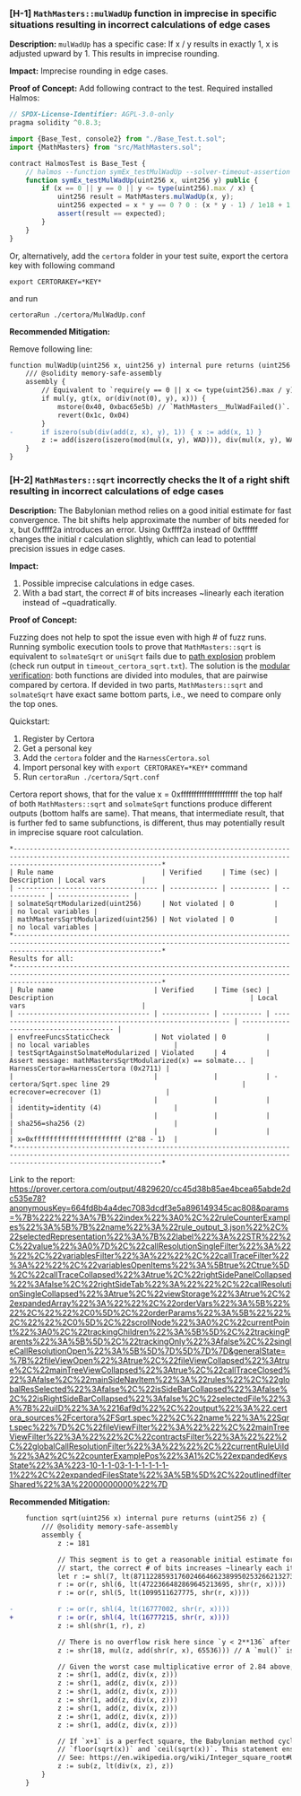 ### [H-1]  `MathMasters::mulWadUp` function in imprecise in specific situations resulting in incorrect calculations of edge cases

**Description:** `mulWadUp` has a specific case: If x / y results in exactly 1, x is adjusted upward by 1. This results in imprecise rounding.

**Impact:** Imprecise rounding in edge cases.

**Proof of Concept:** 
Add following contract to the test. Required installed Halmos:

```js
// SPDX-License-Identifier: AGPL-3.0-only
pragma solidity ^0.8.3;

import {Base_Test, console2} from "./Base_Test.t.sol";
import {MathMasters} from "src/MathMasters.sol";

contract HalmosTest is Base_Test {
    // halmos --function symEx_testMulWadUp --solver-timeout-assertion 0
    function symEx_testMulWadUp(uint256 x, uint256 y) public {
        if (x == 0 || y == 0 || y <= type(uint256).max / x) {
            uint256 result = MathMasters.mulWadUp(x, y);
            uint256 expected = x * y == 0 ? 0 : (x * y - 1) / 1e18 + 1;
            assert(result == expected);
        }
    }
}
```

Or, alternatively, add the `certora` folder in your test suite, export the certora key with following command
```shell
export CERTORAKEY=*KEY*
```
and run 
```shell
certoraRun ./certora/MulWadUp.conf
```

**Recommended Mitigation:** 

Remove following line:

```diff
function mulWadUp(uint256 x, uint256 y) internal pure returns (uint256 z) {
    /// @solidity memory-safe-assembly
    assembly {
        // Equivalent to `require(y == 0 || x <= type(uint256).max / y)`.
        if mul(y, gt(x, or(div(not(0), y), x))) {
            mstore(0x40, 0xbac65e5b) // `MathMasters__MulWadFailed()`.
            revert(0x1c, 0x04)
        }
-       if iszero(sub(div(add(z, x), y), 1)) { x := add(x, 1) }
        z := add(iszero(iszero(mod(mul(x, y), WAD))), div(mul(x, y), WAD))
    }
}
```

### [H-2] `MathMasters::sqrt` incorrectly checks the lt of a right shift resulting in incorrect calculations of edge cases 

**Description:** The Babylonian method relies on a good initial estimate for fast convergence. The bit shifts help approximate the number of bits needed for x, but 0xffff2a introduces an error. Using 0xffff2a instead of 0xffffff changes the initial r calculation slightly, which can lead to potential precision issues in edge cases.

**Impact:** 
1. Possible imprecise calculations in edge cases.
2.  With a bad start, the correct # of bits increases ~linearly each iteration instead of ~quadratically.

**Proof of Concept:**

Fuzzing does not help to spot the issue even with high # of fuzz runs. Running symbolic execution tools to prove that `MathMasters::sqrt` is equivalent to `solmateSqrt` or `uniSqrt` fails due to [path explosion](https://docs.certora.com/en/latest/docs/user-guide/out-of-resources/timeout.html#path-explosion) problem (check run output in `timeout_certora_sqrt.txt`). 
The solution is the [modular verification](https://docs.certora.com/en/latest/docs/user-guide/out-of-resources/timeout.html#modular-verification): both functions are divided into modules, that are pairwise compared by certora. If devided in two parts, `MathMasters::sqrt` and `solmateSqrt` have exact same bottom parts, i.e., we need to compare only the top ones.

Quickstart:

1. Register by Certora
2. Get a personal key
3. Add the `certora` folder and the `HarnessCertora.sol`
4. Import personal key with `export CERTORAKEY=*KEY*` command
5. Run `certoraRun ./certora/Sqrt.conf`

Certora report shows, that for the value x = 0xffffffffffffffffffffff the top half of both `MathMasters::sqrt` and `solmateSqrt` functions produce different outputs (bottom halfs are same).  That means, that intermediate result, that is further fed to same subfunctions, is different, thus may potentially result in imprecise square root calculation.

```
*---------------------------------------------------------------------------------------------------------------------------------------------------------------------------------*
| Rule name                           | Verified     | Time (sec) | Description | Local vars         |
| ----------------------------------- | ------------ | ---------- | ----------- | ------------------ |
| solmateSqrtModularized(uint256)     | Not violated | 0          |             | no local variables |
| mathMastersSqrtModularized(uint256) | Not violated | 0          |             | no local variables |
*---------------------------------------------------------------------------------------------------------------------------------------------------------------------------------*
Results for all:
*---------------------------------------------------------------------------------------------------------------------------------------------------------------------------------*
| Rule name                         | Verified     | Time (sec) | Description                                                 | Local vars                             |
| --------------------------------- | ------------ | ---------- | ----------------------------------------------------------- | -------------------------------------- |
| envfreeFuncsStaticCheck           | Not violated | 0          |                                                             | no local variables                     |
| testSqrtAgainstSolmateModularized | Violated     | 4          | Assert message: mathMastersSqrtModularized(x) == solmate... | HarnessCertora=HarnessCertora (0x2711) |
|                                   |              |            | - certora/Sqrt.spec line 29                                 | ecrecover=ecrecover (1)                |
|                                   |              |            |                                                             | identity=identity (4)                  |
|                                   |              |            |                                                             | sha256=sha256 (2)                      |
|                                   |              |            |                                                             | x=0xffffffffffffffffffffff (2^88 - 1)  |
*---------------------------------------------------------------------------------------------------------------------------------------------------------------------------------*
```

Link to the report: https://prover.certora.com/output/4829620/cc45d38b85ae4bcea65abde2dc535e78?anonymousKey=664fd8b4a4dec7083dcdf3e5a896149345cac808&params=%7B%222%22%3A%7B%22index%22%3A0%2C%22ruleCounterExamples%22%3A%5B%7B%22name%22%3A%22rule_output_3.json%22%2C%22selectedRepresentation%22%3A%7B%22label%22%3A%22STR%22%2C%22value%22%3A0%7D%2C%22callResolutionSingleFilter%22%3A%22%22%2C%22variablesFilter%22%3A%22%22%2C%22callTraceFilter%22%3A%22%22%2C%22variablesOpenItems%22%3A%5Btrue%2Ctrue%5D%2C%22callTraceCollapsed%22%3Atrue%2C%22rightSidePanelCollapsed%22%3Afalse%2C%22rightSideTab%22%3A%22%22%2C%22callResolutionSingleCollapsed%22%3Atrue%2C%22viewStorage%22%3Atrue%2C%22expandedArray%22%3A%22%22%2C%22orderVars%22%3A%5B%22%22%2C%22%22%2C0%5D%2C%22orderParams%22%3A%5B%22%22%2C%22%22%2C0%5D%2C%22scrollNode%22%3A0%2C%22currentPoint%22%3A0%2C%22trackingChildren%22%3A%5B%5D%2C%22trackingParents%22%3A%5B%5D%2C%22trackingOnly%22%3Afalse%2C%22singleCallResolutionOpen%22%3A%5B%5D%7D%5D%7D%7D&generalState=%7B%22fileViewOpen%22%3Atrue%2C%22fileViewCollapsed%22%3Atrue%2C%22mainTreeViewCollapsed%22%3Atrue%2C%22callTraceClosed%22%3Afalse%2C%22mainSideNavItem%22%3A%22rules%22%2C%22globalResSelected%22%3Afalse%2C%22isSideBarCollapsed%22%3Afalse%2C%22isRightSideBarCollapsed%22%3Afalse%2C%22selectedFile%22%3A%7B%22uiID%22%3A%2216af9d%22%2C%22output%22%3A%22.certora_sources%2Fcertora%2FSqrt.spec%22%2C%22name%22%3A%22Sqrt.spec%22%7D%2C%22fileViewFilter%22%3A%22%22%2C%22mainTreeViewFilter%22%3A%22%22%2C%22contractsFilter%22%3A%22%22%2C%22globalCallResolutionFilter%22%3A%22%22%2C%22currentRuleUiId%22%3A2%2C%22counterExamplePos%22%3A1%2C%22expandedKeysState%22%3A%223-10-1-1-03-1-1-1-1-1-1-1%22%2C%22expandedFilesState%22%3A%5B%5D%2C%22outlinedfilterShared%22%3A%22000000000%22%7D

**Recommended Mitigation:** 

```diff
    function sqrt(uint256 x) internal pure returns (uint256 z) {
        /// @solidity memory-safe-assembly
        assembly {
            z := 181

            // This segment is to get a reasonable initial estimate for the Babylonian method. With a bad
            // start, the correct # of bits increases ~linearly each iteration instead of ~quadratically.
            let r := shl(7, lt(87112285931760246646623899502532662132735, x))
            r := or(r, shl(6, lt(4722366482869645213695, shr(r, x))))
            r := or(r, shl(5, lt(1099511627775, shr(r, x))))

-           r := or(r, shl(4, lt(16777002, shr(r, x))))
+           r := or(r, shl(4, lt(16777215, shr(r, x))))
            z := shl(shr(1, r), z)

            // There is no overflow risk here since `y < 2**136` after the first branch above.
            z := shr(18, mul(z, add(shr(r, x), 65536))) // A `mul()` is saved from starting `z` at 181.

            // Given the worst case multiplicative error of 2.84 above, 7 iterations should be enough.
            z := shr(1, add(z, div(x, z)))
            z := shr(1, add(z, div(x, z)))
            z := shr(1, add(z, div(x, z)))
            z := shr(1, add(z, div(x, z)))
            z := shr(1, add(z, div(x, z)))
            z := shr(1, add(z, div(x, z)))
            z := shr(1, add(z, div(x, z)))

            // If `x+1` is a perfect square, the Babylonian method cycles between
            // `floor(sqrt(x))` and `ceil(sqrt(x))`. This statement ensures we return floor.
            // See: https://en.wikipedia.org/wiki/Integer_square_root#Using_only_integer_division
            z := sub(z, lt(div(x, z), z))
        }
    }
```